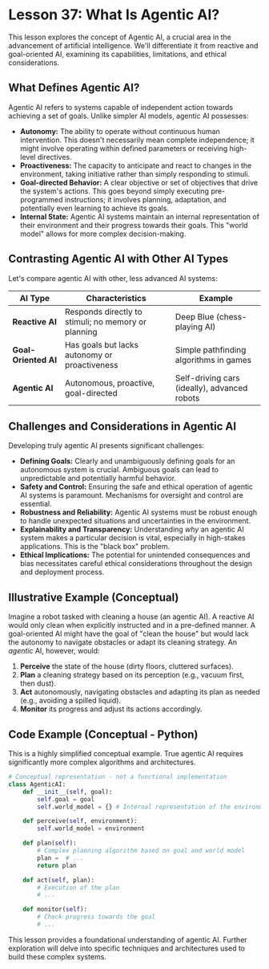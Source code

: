 # Lesson 37: What Is Agentic AI?

This lesson explores the concept of Agentic AI, a crucial area in the advancement of artificial intelligence.  We'll differentiate it from reactive and goal-oriented AI, examining its capabilities, limitations, and ethical considerations.

## What Defines Agentic AI?

Agentic AI refers to systems capable of independent action towards achieving a set of goals. Unlike simpler AI models, agentic AI possesses:

* **Autonomy:** The ability to operate without continuous human intervention.  This doesn't necessarily mean complete independence; it might involve operating within defined parameters or receiving high-level directives.
* **Proactiveness:**  The capacity to anticipate and react to changes in the environment, taking initiative rather than simply responding to stimuli.
* **Goal-directed Behavior:**  A clear objective or set of objectives that drive the system's actions.  This goes beyond simply executing pre-programmed instructions; it involves planning, adaptation, and potentially even learning to achieve its goals.
* **Internal State:** Agentic AI systems maintain an internal representation of their environment and their progress towards their goals. This "world model" allows for more complex decision-making.


## Contrasting Agentic AI with Other AI Types

Let's compare agentic AI with other, less advanced AI systems:

| AI Type        | Characteristics                                    | Example                                   |
|-----------------|---------------------------------------------------|-------------------------------------------|
| **Reactive AI** | Responds directly to stimuli; no memory or planning | Deep Blue (chess-playing AI)             |
| **Goal-Oriented AI** | Has goals but lacks autonomy or proactiveness    | Simple pathfinding algorithms in games       |
| **Agentic AI**   | Autonomous, proactive, goal-directed             | Self-driving cars (ideally), advanced robots |


##  Challenges and Considerations in Agentic AI

Developing truly agentic AI presents significant challenges:

* **Defining Goals:** Clearly and unambiguously defining goals for an autonomous system is crucial. Ambiguous goals can lead to unpredictable and potentially harmful behavior.
* **Safety and Control:** Ensuring the safe and ethical operation of agentic AI systems is paramount. Mechanisms for oversight and control are essential.
* **Robustness and Reliability:** Agentic AI systems must be robust enough to handle unexpected situations and uncertainties in the environment.
* **Explainability and Transparency:**  Understanding *why* an agentic AI system makes a particular decision is vital, especially in high-stakes applications.  This is the "black box" problem.
* **Ethical Implications:**  The potential for unintended consequences and bias necessitates careful ethical considerations throughout the design and deployment process.


##  Illustrative Example (Conceptual)

Imagine a robot tasked with cleaning a house (an agentic AI).  A reactive AI would only clean when explicitly instructed and in a pre-defined manner. A goal-oriented AI might have the goal of "clean the house" but would lack the autonomy to navigate obstacles or adapt its cleaning strategy.  An *agentic* AI, however, would:

1. **Perceive** the state of the house (dirty floors, cluttered surfaces).
2. **Plan** a cleaning strategy based on its perception (e.g., vacuum first, then dust).
3. **Act** autonomously, navigating obstacles and adapting its plan as needed (e.g., avoiding a spilled liquid).
4. **Monitor** its progress and adjust its actions accordingly.


## Code Example (Conceptual - Python)

This is a highly simplified conceptual example.  True agentic AI requires significantly more complex algorithms and architectures.

```python
# Conceptual representation - not a functional implementation
class AgenticAI:
    def __init__(self, goal):
        self.goal = goal
        self.world_model = {} # Internal representation of the environment

    def perceive(self, environment):
        self.world_model = environment

    def plan(self):
        # Complex planning algorithm based on goal and world model
        plan =  # ...
        return plan

    def act(self, plan):
        # Execution of the plan
        # ...

    def monitor(self):
        # Check progress towards the goal
        # ...
```

This lesson provides a foundational understanding of agentic AI.  Further exploration will delve into specific techniques and architectures used to build these complex systems.
